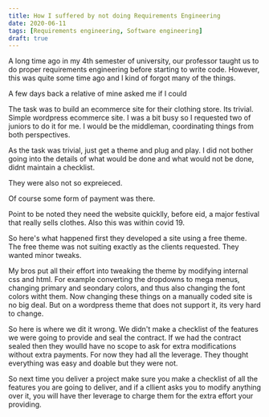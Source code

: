 ```yaml
---
title: How I suffered by not doing Requirements Engineering
date: 2020-06-11
tags: [Requirements engineering, Software engineering]
draft: true
---
```


A long time ago in my 4th semester of university, our professor taught us to do proper requirements engineering before starting to write code. However, this was quite some time ago and I kind of forgot many of the things.

A few days back a relative of mine asked me if I could


The task was to build an ecommerce site for their clothing store. Its trivial. Simple wordpress ecommerce site. I was a bit busy so I requested two of juniors to do it for me. I would be the middleman, coordinating things from both perspectives.

As the task was trivial, just get a theme and plug and play. I did not bother going into the details of what would be done and what would not be done, didnt maintain a checklist. 

They were also not so expreieced. 

Of course some form of payment was there.

Point to be noted they need the website quicklly, before eid, a major festival that really sells clothes. Also this was within covid 19.

So here's what happened first they developed a site using a free theme. The free theme was not suiting exactly as the clients requested. They wanted minor tweaks. 

My bros put all their effort into tweaking the theme by modifying internal css and html. For example converting the dropdowns to mega menus, changing primary and seondary colors, and thus also changing the font colors witht them. Now changing these things on a manually coded site is no big deal. But on a wordpress theme that does not support it, its very hard to change.

So here is where we dit it wrong. We didn't make a checklist of the features we were going to provide and seal the contract. If we had the contract sealed then they woulld have no scope to ask for extra modifications without extra payments. For now they had all the leverage. They thought everything was easy and doable but they were not.

So next time you deliver a project make sure you make a checklist of all the features you are going to deliver, and if a cllient asks you to modify anything over it, you will have ther leverage to charge them for the extra effort your providing.
